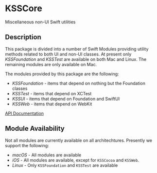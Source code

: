 # KSSCore
Miscellaneous non-UI Swift utilities

## Description

This package is divided into a number of Swift Modules providing utility methods related to both
UI and non-UI classes. At present only _KSSFoundation_ and _KSSTest_ are available on both Mac 
and Linux. The remaining modules are only available on Mac.

The modules provided by this package are the following:

* _KSSFoundation_ - items that depend on nothing but the Foundation classes
* _KSSTest_ - items that depend on XCTest
* _KSSUI_ - items that depend on Foundation and SwiftUI
* _KSSWeb_ - items that depend on WebKit

 [API Documentation](https://www.kss.cc/apis/KSSCore/docs/index.html)
 
 ## Module Availability
 
 Not all modules are currently available on all architechtures. Presently we support the following:
 
 * _macOS_ - All modules are available
 * _iOS_ - All modules are available, except for `KSSCocoa` and `KSSWeb`.
 * _Linux_ - Only `KSSFoundation` and `KSSTest` are available
